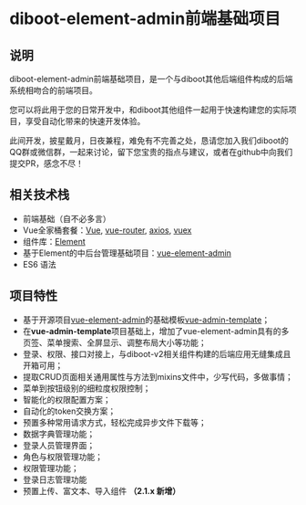 # diboot-element-admin前端基础项目

## 说明
diboot-element-admin前端基础项目，是一个与diboot其他后端组件构成的后端系统相吻合的前端项目。

您可以将此用于您的日常开发中，和diboot其他组件一起用于快速构建您的实际项目，享受自动化带来的快速开发体验。

此间开发，披星戴月，日夜兼程，难免有不完善之处，恳请您加入我们diboot的QQ群或微信群，一起来讨论，留下您宝贵的指点与建议，或者在github中向我们提交PR，感念不尽！

## 相关技术栈
 * 前端基础（自不必多言）
 * Vue全家桶套餐：[Vue](https://cn.vuejs.org/index.html), [vue-router](https://router.vuejs.org/zh/), [axios](https://github.com/axios/axios), [vuex](https://vuex.vuejs.org/zh/) 
 * 组件库：[Element](https://element.eleme.cn/#/zh-CN)
 * 基于Element的中后台管理基础项目：[vue-element-admin](https://panjiachen.github.io/vue-element-admin-site/zh/)
 * ES6 语法

## 项目特性

* 基于开源项目[vue-element-admin](https://panjiachen.github.io/vue-element-admin-site/zh/)的基础模板[vue-admin-template](https://github.com/PanJiaChen/vue-admin-template)；
* 在**vue-admin-template**项目基础上，增加了vue-element-admin具有的多页签、菜单搜索、全屏显示、调整布局大小等功能；
* 登录、权限、接口对接上，与diboot-v2相关组件构建的后端应用无缝集成且开箱可用；
* 提取CRUD页面相关通用属性与方法到mixins文件中，少写代码，多做事情；
* 菜单到按钮级别的细粒度权限控制；
* 智能化的权限配置方案；
* 自动化的token交换方案；
* 预置多种常用请求方式，轻松完成异步文件下载等；
* 数据字典管理功能；
* 登录人员管理界面；
* 角色与权限管理功能；
* 权限管理功能；
* 登录日志管理功能
* 预置上传、富文本、导入组件 **（2.1.x 新增）**
